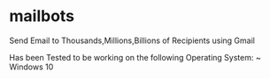 # mailbots

Send Email to Thousands,Millions,Billions of Recipients using Gmail

Has been Tested to be working on the following Operating System:
~ Windows 10